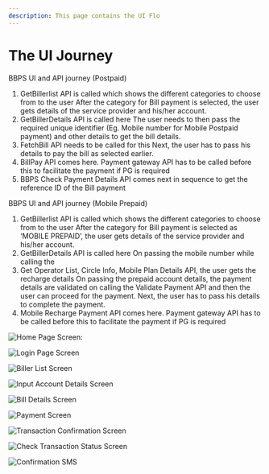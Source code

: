 ```yaml
---
description: This page contains the UI Flo
---
```


# The UI  Journey

BBPS UI and API journey (Postpaid)

1. GetBillerlist API is called which shows the different categories to choose from to the user After the category for Bill payment is selected, the user gets details of the service provider and his/her account.&#x20;
2. GetBillerDetails API is called here The user needs to then pass the required unique identifier (Eg. Mobile number for Mobile Postpaid payment) and other details to get the bill details.&#x20;
3. FetchBill API needs to be called for this Next, the user has to pass his details to pay the bill as selected earlier.&#x20;
4. BillPay API comes here. Payment gateway API has to be called before this to facilitate the payment if PG is required&#x20;
5. BBPS Check Payment Details API comes next in sequence to get the reference ID of the Bill payment

BBPS UI and API journey (Mobile Prepaid)&#x20;

1. GetBillerlist API is called which shows the different categories to choose from to the user After the category for Bill payment is selected as ‘MOBILE PREPAID’, the user gets details of the service provider and his/her account.&#x20;
2. GetBillerDetails API is called here On passing the mobile number while calling the&#x20;
3. Get Operator List, Circle Info, Mobile Plan Details API, the user gets the recharge details On passing the prepaid account details, the payment details are validated on calling the Validate Payment API and then the user can proceed for the payment. Next, the user has to pass his details to complete the payment.&#x20;
4. Mobile Recharge Payment API comes here. Payment gateway API has to be called before this to facilitate the payment if PG is required



![Home Page Screen:](https://lh5.googleusercontent.com/-bTXO9RLbQVfjUfBxabTTIwsyiZeE8i84I-\_1EOdBqT7z6486ZZ0HyJdwBsu8rOfS7\_fHYYTuXNkYRnttv4vH9qfFWPHuRpdNfOrrIFo\_D6PE0KIIGwTa6JEcOXV355FSmJIyubE)

![Login Page Screen](https://lh3.googleusercontent.com/SBJOHo34HD5mYM-fETzd17e\_IVR2g28HfguVzABiw7gHIcnQP8d87DN6kKIkEqsm-Eip-dV74ObaZzAVPHwcSGcmlYzXitG\_Q9NE3jYNiftlFK7UhfHdofG8avVy03ipMJhaS7UY)



![Biller List Screen](https://lh3.googleusercontent.com/zuVWfd932hEJW0uZ3otlW3z8pUqriy37K\_gpr1nMwlrtqFKPXbz\_njXMyZzGL4jcWANVTVsSrfmt3m3340CkUccqbZb85DqymxEqWTI3XW-XAmNrIdT7QiHn0UgyB0Uv4novEoqv)

![Input Account Details Screen](https://lh5.googleusercontent.com/LOD5gKxFLxoB1W77EP52TJOqYbdF9ZwtGZ4vS12mnLRuAkiueHhQGH7n5eCWr1myJ2tRWxRogrmPT4K5Lk-3\_H8TlPHEJtbzuCKtptX5silXasF6LbiiHEMK5Bc0DT9ZRpwv0wGE)

![Bill Details Screen](https://lh6.googleusercontent.com/YsNwUlXeVsHXo8X0cPCiXr6\_h0MQh96It7\_JrXDQHprway5J2\_USEz16aJmMyP1p7j9g06gakz9GfbNL2EaZ3dCmW85CYKhf7TjQI5cJmPvR\_ce1ngAi16Cnz828FfR-zc51GvFA)

![Payment Screen](https://lh3.googleusercontent.com/ImD\_ggpWz0Ej2R9NgVjxzdEMJu\_8e3Zcnuz2b83JmTqoN5rnT6nGSF8k80fvnXwT3fWZOUbOlPn6PUDi-RMfNboygqb4fDK583RqbA2AL\_57YfHQXUdsEuSb4SC2ooMDQugnVXWD)

![Transaction Confirmation Screen](https://lh6.googleusercontent.com/KpScZmR0dgcaxaaAQFvj3JYfW5QjTBNS167MOs3e8Br7cw\_Beq4Idi0YdI9DmrkFz-0ZM1-zslTWrdQgc7ggRK-Q8A8EYu\_lrxasIRFmsJacjAfUxvdVi0ys107ollZQ8einaNUQ)

![Check Transaction Status Screen](https://lh6.googleusercontent.com/xYWgKlLk9y0fhMMvyI\_RIxVSC29eBylkJqGbmmUctjv5fEFiATr1P\_ovRrYE\_UJDVfLB4SefkFei4XpURmOVaL6t-XUj02jNaliL5MhKAFDRPbfyeav5SkLDGBuuRHSo7RVmTwIW)

![Confirmation SMS](https://lh5.googleusercontent.com/bKHjuVChsQ\_h\_aET1MKpkcbvSpnqNJRcaLccjBtUb5LmBikSS1CCFmvlEySEbD4jRqVD0DtmbnIW5\_fp-Fz\_r78HmXcFy0NhSEPxyjDoZatHvXtTwDT5C1Vv0CGZ8X\_Q\_EAACjIX)
